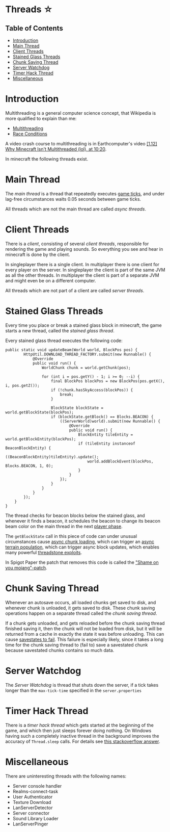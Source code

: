 # Threads ☆

## Table of Contents

- [Introduction](#introduction)
- [Main Thread](#main-thread)
- [Client Threads](#client-threads)
- [Stained Glass Threads](#stained-glass-threads)
- [Chunk Saving Thread](#chunk-saving-thread)
- [Server Watchdog](#server-watchdog)
- [Timer Hack Thread](#timer-hack-thread)
- [Miscellaneous](#miscellaneous)


# Introduction

Multithreading is a general computer science concept, that Wikipedia is more qualified to explain than me:

- [Multithreading](https://en.wikipedia.org/wiki/Multithreading_(computer_architecture))
- [Race Conditions](https://en.wikipedia.org/wiki/Race_condition)

A video crash course to multithreading is in Earthcomputer's video [\[1.12\] Why Minecraft Isn't Multithreaded (lol), at 10:20](https://www.youtube.com/watch?v=BQnejuEjMJs&t=620s).

In minecraft the following threads exist.

# Main Thread
The *main thread* is a thread that repeatedly executes [game ticks](tick-phases.md),
and under lag-free circumstances waits 0.05 seconds between game ticks.

All threads which are not the main thread are called *async threads*.

# Client Threads
There is a *client*, consisting of several *client threads*, responsible for rendering the game and playing sounds.
So everything you see and hear in minecraft is done by the client.

In singleplayer there is a single client. In multiplayer there is one client for every player on the server.
In singleplayer the client is part of the same JVM as all the other threads.
In multiplayer the client is part of a separate JVM and might even be on a different computer.

All threads which are not part of a client are called *server threads*.

# Stained Glass Threads
Every time you place or break a stained glass block in minecraft, the game starts a new thread, called the *stained glass thread*.

Every stained glass thread executes the following code:
```
public static void updateBeam(World world, BlockPos pos) {
		HttpUtil.DOWNLOAD_THREAD_FACTORY.submit(new Runnable() {
			@Override
			public void run() {
				WorldChunk chunk = world.getChunk(pos);

				for (int i = pos.getY() - 1; i >= 0; --i) {
					final BlockPos blockPos = new BlockPos(pos.getX(), i, pos.getZ());
					if (!chunk.hasSkyAccess(blockPos)) {
						break;
					}

					BlockState blockState = world.getBlockState(blockPos);
					if (blockState.getBlock() == Blocks.BEACON) {
						((ServerWorld)world).submit(new Runnable() {
							@Override
							public void run() {
								BlockEntity tileEntity = world.getBlockEntity(blockPos);
								if (tileEntity instanceof BeaconBlockEntity) {
									((BeaconBlockEntity)tileEntity).update();
									world.addBlockEvent(blockPos, Blocks.BEACON, 1, 0);
								}
							}
						});
					}
				}
			}
		});
	}
}
```
The thread checks for beacon blocks below the stained glass, and whenever it finds a beacon, it schedules the beacon to change its beacon beam color on the main thread in the next [player phase](tick-phases.md#player-phase).

The `getBlockState` call in this piece of code can under unusual circumstances cause [async chunk loading](async-chunk-loading.md), which can trigger an [async terrain population](population.md#glass-threads-causing-async-updates),
which can trigger async block updates, which enables many powerful [threadstone exploits](async-line.md#applications).

In Spigot Paper the patch that removes this code is called the ["Shame on you mojang"-patch](https://steamwar.de/devlabs/Mirrors/Paper/src/commit/4fbed1adab87251e5e11d507919f96b410e6faad/Spigot-Server-Patches/0199-Shame-on-you-Mojang.patch).

# Chunk Saving Thread
Whenever an autosave occurs, all loaded chunks get saved to disk, and whenever chunk is unloaded, it gets saved to disk. These chunk saving operations happen on a separate thread called the *chunk saving thread*.

If a chunk gets unloaded, and gets reloaded before the chunk saving thread finished saving it, then the chunk will not be loaded from disk, but it will be returned from a cache in exactly the state it was before unloading.
This can cause [savestates to fail](chunk/savestates.md#quick-reloads-break-savestates). This failure is especially likely, since it takes a long time for the chunk saving thread to (fail to) save a savestated chunk because savestated chunks contains so much data.

# Server Watchdog 
The *Server Watchdog* is thread that shuts down the server, if a tick takes longer than the `max-tick-time` specified in the `server.properties`

# Timer Hack Thread
There is a *timer hack thread* which gets started at the beginning of the game, and which then just sleeps forever doing nothing.
On Windows having such a completely inactive thread in the background improves the accuracy of `Thread.sleep` calls.
For details see [this stackoverflow answer](https://stackoverflow.com/questions/824110/accurate-sleep-for-java-on-windows/824472#824472).

# Miscellaneous
There are uninteresting threads with the following names:
- Server console handler
- Realms-connect-task
- User Authenticator
- Texture Download
- LanServerDetector
- Server connector
- Sound Library Loader
- LanServerPinger
